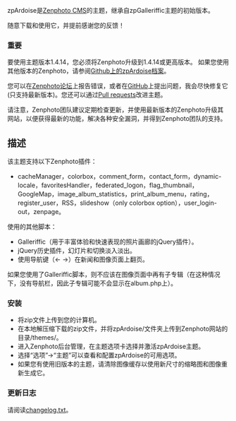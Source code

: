 zpArdoise是[Zenphoto CMS](http://www.zenphoto.org)的主题，继承自zpGalleriffic主题的初始版本。

随意下载和使用它，并提前感谢您的反馈！

### 重要
要使用主题版本1.4.14，您必须将Zenphoto升级到1.4.14或更高版本。
如果您使用其他版本的Zenphoto，请参阅[Github上的zpArdoise档案](https://github.com/vincent3569/zpArdoise/releases)。

您可以在[Zenphoto论坛](http://www.zenphoto.org/support/)上报告错误，或者在[GitHub](https://github.com/vincent3569/zpArdoise/issues)上提出问题，我会尽快修复它(只支持最新版本)。您还可以通过[Pull requests](https://github.com/vincent3569/zpArdoise/pulls)改进主题。

请注意，Zenphoto团队建议定期检查更新，并使用最新版本的Zenphoto升级其网站，以便获得最新的功能，解决各种安全漏洞，并得到Zenphoto团队的支持。

描述
-----------

该主题支持以下Zenphoto插件：
 -  cacheManager，colorbox，comment_form，contact_form，dynamic-locale，favoritesHandler，federated_logon，flag_thumbnail，GoogleMap，image_album_statistics，print_album_menu，rating，register_user，RSS，slideshow（only colorbox option），user_login-out，zenpage。

使用的其他脚本：
 -  Galleriffic（用于丰富体验和快速表现的照片画廊的jQuery插件）。
 -  jQuery历史插件，幻灯片和切换淡入淡出。
 -  使用导航键（← →）在新闻和图像页面上翻页。

如果您使用了Galleriffic脚本，则不应该在图像页面中再有子专辑（在这种情况下，没有导航栏，因此子专辑可能不会显示在album.php上）。

### 安装
 - 将zip文件上传到您的计算机。
 - 在本地解压缩下载的zip文件，并将zpArdoise/文件夹上传到Zenphoto网站的目录/themes/。
 - 进入Zenphoto后台管理，在主题选项卡选择并激活zpArdoise主题。
 - 选择“选项”→“主题”可以查看和配置zpArdoise的可用选项。
 - 如果您有使用旧版本的主题，请清除图像缓存以使用新尺寸的缩略图和图像重新生成它。

### 更新日志
请阅读[changelog.txt](https://github.com/vincent3569/zpArdoise/blob/master/changelog.txt)。
